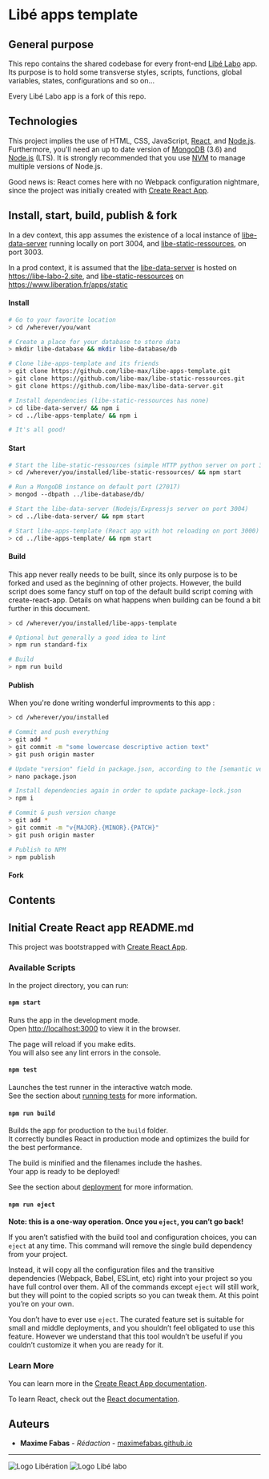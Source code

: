 # Libé apps template

## General purpose

This repo contains the shared codebase for every front-end [Libé Labo](https://www.liberation.fr/libe-labo-data-nouveaux-formats,100538) app. Its purpose is to hold some transverse styles, scripts, functions, global variables, states, configurations and so on...

Every Libé Labo app is a fork of this repo.

## Technologies

This project implies the use of HTML, CSS, JavaScript, [React](https://reactjs.org/), and [Node.js](https://nodejs.org/en/). Furthermore, you'll need an up to date version of [MongoDB](https://docs.mongodb.com/manual/administration/install-community/) (3.6) and [Node.js](https://nodejs.org/en/) (LTS). It is strongly recommended that you use [NVM](https://github.com/nvm-sh/nvm) to manage multiple versions of Node.js.

Good news is: React comes here with no Webpack configuration nightmare, since the project was initially created with [Create React App](https://github.com/facebook/create-react-app).

## Install, start, build, publish & fork

In a dev context, this app assumes the existence of a local instance of [libe-data-server](https://github.com/libe-data-server) running locally on port 3004, and [libe-static-ressources](https://github.com/libe-static-ressources), on port 3003.

In a prod context, it is assumed that the [libe-data-server](https://github.com/libe-data-server) is hosted on https://libe-labo-2.site, and [libe-static-ressources](https://github.com/libe-static-ressources) on https://www.liberation.fr/apps/static

#### Install

```bash
# Go to your favorite location
> cd /wherever/you/want

# Create a place for your database to store data
> mkdir libe-database && mkdir libe-database/db

# Clone libe-apps-template and its friends
> git clone https://github.com/libe-max/libe-apps-template.git
> git clone https://github.com/libe-max/libe-static-ressources.git
> git clone https://github.com/libe-max/libe-data-server.git

# Install dependencies (libe-static-ressources has none)
> cd libe-data-server/ && npm i
> cd ../libe-apps-template/ && npm i

# It's all good!
```

#### Start

```bash
# Start the libe-static-ressources (simple HTTP python server on port 3003)
> cd /wherever/you/installed/libe-static-ressources/ && npm start

# Run a MongoDB instance on default port (27017)
> mongod --dbpath ../libe-database/db/

# Start the libe-data-server (Nodejs/Expressjs server on port 3004)
> cd ../libe-data-server/ && npm start

# Start libe-apps-template (React app with hot reloading on port 3000)
> cd ../libe-apps-template/ && npm start
```

#### Build

This app never really needs to be built, since its only purpose is to be forked and used as the beginning of other projects. However, the build script does some fancy stuff on top of the default build script coming with create-react-app. Details on what happens when building can be found a bit further in this document.

```bash
> cd /wherever/you/installed/libe-apps-template

# Optional but generally a good idea to lint
> npm run standard-fix

# Build
> npm run build
```

#### Publish

When you're done writing wonderful improvments to this app :

```bash
> cd /wherever/you/installed

# Commit and push everything
> git add *
> git commit -m "some lowercase descriptive action text"
> git push origin master

# Update "version" field in package.json, according to the [semantic versionning](https://semver.org/) method.
> nano package.json

# Install dependencies again in order to update package-lock.json
> npm i

# Commit & push version change
> git add *
> git commit -m "v{MAJOR}.{MINOR}.{PATCH}"
> git push origin master

# Publish to NPM
> npm publish
```

#### Fork





## Contents



## Initial Create React app README.md

This project was bootstrapped with [Create React App](https://github.com/facebook/create-react-app).

### Available Scripts

In the project directory, you can run:

#### `npm start`

Runs the app in the development mode.<br>
Open [http://localhost:3000](http://localhost:3000) to view it in the browser.

The page will reload if you make edits.<br>
You will also see any lint errors in the console.

#### `npm test`

Launches the test runner in the interactive watch mode.<br>
See the section about [running tests](https://facebook.github.io/create-react-app/docs/running-tests) for more information.

#### `npm run build`

Builds the app for production to the `build` folder.<br>
It correctly bundles React in production mode and optimizes the build for the best performance.

The build is minified and the filenames include the hashes.<br>
Your app is ready to be deployed!

See the section about [deployment](https://facebook.github.io/create-react-app/docs/deployment) for more information.

#### `npm run eject`

**Note: this is a one-way operation. Once you `eject`, you can’t go back!**

If you aren’t satisfied with the build tool and configuration choices, you can `eject` at any time. This command will remove the single build dependency from your project.

Instead, it will copy all the configuration files and the transitive dependencies (Webpack, Babel, ESLint, etc) right into your project so you have full control over them. All of the commands except `eject` will still work, but they will point to the copied scripts so you can tweak them. At this point you’re on your own.

You don’t have to ever use `eject`. The curated feature set is suitable for small and middle deployments, and you shouldn’t feel obligated to use this feature. However we understand that this tool wouldn’t be useful if you couldn’t customize it when you are ready for it.

### Learn More

You can learn more in the [Create React App documentation](https://facebook.github.io/create-react-app/docs/getting-started).

To learn React, check out the [React documentation](https://reactjs.org/).

## Auteurs

- **Maxime Fabas** - _Rédaction_ - [maximefabas.github.io](https://maximefabas.github.io)

___
![Logo Libération](https://www.liberation.fr/apps/static/assets/liberation-logo_raster_64.png)       ![Logo Libé labo](https://www.liberation.fr/apps/static/assets/libe-labo-logo_raster_64.png)